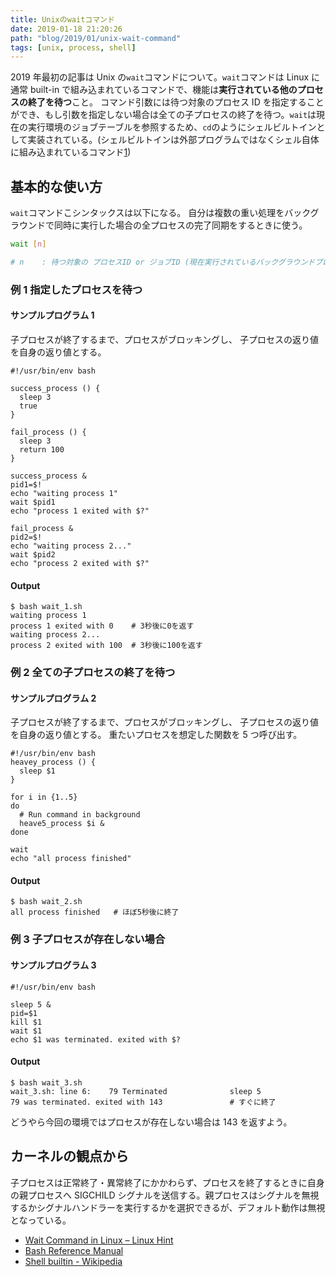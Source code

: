 ```yaml
---
title: Unixのwaitコマンド
date: 2019-01-18 21:20:26
path: "blog/2019/01/unix-wait-command"
tags: [unix, process, shell]
---
```


2019 年最初の記事は Unix の`wait`コマンドについて。`wait`コマンドは Linux に通常 built-in で組み込まれているコマンドで、機能は**実行されている他のプロセスの終了を待つ**こと。 コマンド引数には待つ対象のプロセス ID を指定することができ、もし引数を指定しない場合は全ての子プロセスの終了を待つ。`wait`は現在の実行環境のジョブテーブルを参照するため、`cd`のようにシェルビルトインとして実装されている。(シェルビルトインは外部プログラムではなくシェル自体に組み込まれているコマンド[1][1])

## 基本的な使い方

`wait`コマンドこシンタックスは以下になる。 自分は複数の重い処理をバックグラウンドで同時に実行した場合の全プロセスの完了同期をするときに使う。

```bash
wait [n]

# n    : 待つ対象の プロセスID or ジョブID (現在実行されているバックグラウンドプロセスのジョブID)
```

### 例 1 指定したプロセスを待つ

#### サンプルプログラム 1

子プロセスが終了するまで、プロセスがブロッキングし、 子プロセスの返り値を自身の返り値とする。

```shell
#!/usr/bin/env bash

success_process () {
  sleep 3
  true
}

fail_process () {
  sleep 3
  return 100
}

success_process &
pid1=$!
echo "waiting process 1"
wait $pid1
echo "process 1 exited with $?"

fail_process &
pid2=$!
echo "waiting process 2..."
wait $pid2
echo "process 2 exited with $?"
```

#### Output

```shell
$ bash wait_1.sh
waiting process 1
process 1 exited with 0    # 3秒後に0を返す
waiting process 2...
process 2 exited with 100  # 3秒後に100を返す
```

### 例 2 全ての子プロセスの終了を待つ

#### サンプルプログラム 2

子プロセスが終了するまで、プロセスがブロッキングし、 子プロセスの返り値を自身の返り値とする。
重たいプロセスを想定した関数を 5 つ呼び出す。

```shell
#!/usr/bin/env bash
heavey_process () {
  sleep $1
}

for i in {1..5}
do
  # Run command in background
  heave5_process $i &
done

wait
echo "all process finished"
```

#### Output

```shell
$ bash wait_2.sh
all process finished   # ほぼ5秒後に終了
```

### 例 3 子プロセスが存在しない場合

#### サンプルプログラム 3

```shell
#!/usr/bin/env bash

sleep 5 &
pid=$1
kill $1
wait $1
echo $1 was terminated. exited with $?
```

#### Output

```shell
$ bash wait_3.sh
wait_3.sh: line 6:    79 Terminated              sleep 5
79 was terminated. exited with 143               # すぐに終了
```

どうやら今回の環境ではプロセスが存在しない場合は 143 を返すよう。

## カーネルの観点から

子プロセスは正常終了・異常終了にかかわらず、プロセスを終了するときに自身の親プロセスへ SIGCHILD シグナルを送信する。親プロセスはシグナルを無視するかシグナルハンドラーを実行するかを選択できるが、デフォルト動作は無視となっている。

- [Wait Command in Linux – Linux Hint](https://linuxhint.com/wait_command_linux/)
- [Bash Reference Manual](https://www.gnu.org/software/bash/manual/bashref.html#index-wait)
- [Shell builtin - Wikipedia][1]

[1]: https://en.wikipedia.org/wiki/Shell_builtin
